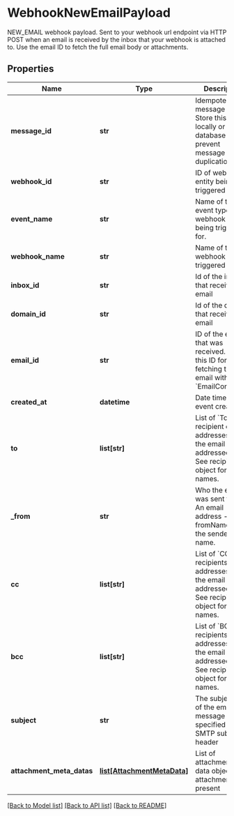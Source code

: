 # WebhookNewEmailPayload

NEW_EMAIL webhook payload. Sent to your webhook url endpoint via HTTP POST when an email is received by the inbox that your webhook is attached to. Use the email ID to fetch the full email body or attachments.
## Properties
Name | Type | Description | Notes
------------ | ------------- | ------------- | -------------
**message_id** | **str** | Idempotent message ID. Store this ID locally or in a database to prevent message duplication. | 
**webhook_id** | **str** | ID of webhook entity being triggered | 
**event_name** | **str** | Name of the event type webhook is being triggered for. | 
**webhook_name** | **str** | Name of the webhook being triggered | [optional] 
**inbox_id** | **str** | Id of the inbox that received an email | 
**domain_id** | **str** | Id of the domain that received an email | [optional] 
**email_id** | **str** | ID of the email that was received. Use this ID for fetching the email with the &#x60;EmailController&#x60;. | 
**created_at** | **datetime** | Date time of event creation | 
**to** | **list[str]** | List of &#x60;To&#x60; recipient email addresses that the email was addressed to. See recipients object for names. | 
**_from** | **str** | Who the email was sent from. An email address - see fromName for the sender name. | 
**cc** | **list[str]** | List of &#x60;CC&#x60; recipients email addresses that the email was addressed to. See recipients object for names. | 
**bcc** | **list[str]** | List of &#x60;BCC&#x60; recipients email addresses that the email was addressed to. See recipients object for names. | 
**subject** | **str** | The subject line of the email message as specified by SMTP subject header | [optional] 
**attachment_meta_datas** | [**list[AttachmentMetaData]**](AttachmentMetaData) | List of attachment meta data objects if attachments present | 

[[Back to Model list]](../README#documentation-for-models) [[Back to API list]](../README#documentation-for-api-endpoints) [[Back to README]](../README)


